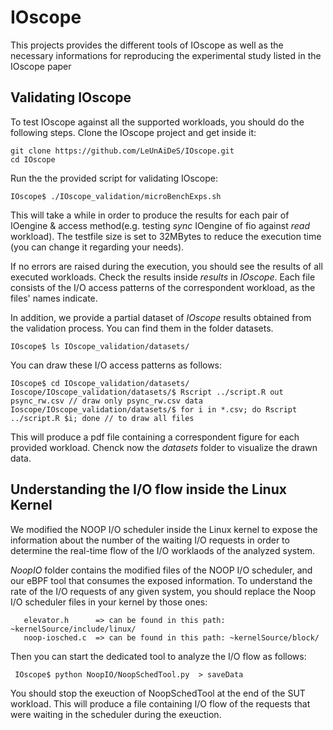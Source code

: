 # IOscope
This projects provides the different tools of IOscope as well as the necessary informations for reproducing the experimental study listed in the IOscope paper 



## Validating IOscope
To test IOscope against all the supported workloads, you should do the following steps. 
Clone the IOscope project and get inside it: 
```
git clone https://github.com/LeUnAiDeS/IOscope.git
cd IOscope
```

Run the the provided script for validating IOscope: 
```
IOscope$ ./IOscope_validation/microBenchExps.sh
```
This will take a while in order to produce the results for each pair of IOengine & access method(e.g. testing *sync* IOengine of fio against *read* workload). The testfile size is set to 32MBytes to reduce the execution time (you can change it regarding your needs).


If no errors are raised during the execution, you should see the results of all executed workloads. Check the results 
inside *results* in *IOscope*. Each file consists of the I/O access patterns of the correspondent workload, as the files' names indicate. 

In addition, we provide a partial dataset of *IOscope* results obtained from the validation process. 
You can find them in the folder datasets.
```
IOscope$ ls IOscope_validation/datasets/
```
You can draw these I/O access patterns as follows:
```
IOscope$ cd IOscope_validation/datasets/
Ioscope/IOscope_validation/datasets/$ Rscript ../script.R out psync_rw.csv // draw only psync_rw.csv data
Ioscope/IOscope_validation/datasets/$ for i in *.csv; do Rscript ../script.R $i; done // to draw all files
```
This will produce a pdf file containing a correspondent figure for each provided workload.
Chenck now the *datasets* folder to visualize the drawn data.


## Understanding the I/O flow inside the Linux Kernel
We modified the NOOP I/O scheduler inside the Linux kernel to expose the information about the number of the 
waiting I/O requests in order to determine the real-time flow of the I/O worklaods of the analyzed system.


*NoopIO* folder contains the modified files of the NOOP I/O scheduler, and our eBPF tool that consumes the exposed information.
To understand the rate of the I/O requests of any given system, you should replace the Noop I/O scheduler files in your kernel 
by those ones: 
```
   elevator.h      => can be found in this path: ~kernelSource/include/linux/
   noop-iosched.c  => can be found in this path: ~kernelSource/block/
``` 
Then you can start the dedicated tool to analyze the I/O flow as follows: 
```
 IOscope$ python NoopIO/NoopSchedTool.py  > saveData
 ```
 You should stop the exeuction of NoopSchedTool at the end of the SUT workload. This will produce a file containing I/O flow of the requests that were waiting in the scheduler during the exeuction. 
